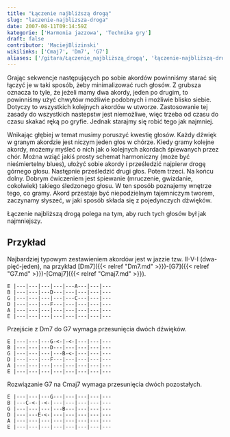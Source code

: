 ```yaml
---
title: "Łączenie najbliższą drogą"
slug: "laczenie-najblizsza-droga"
date: 2007-08-11T09:14:59Z
kategorie: ['Harmonia jazzowa', 'Technika gry']
draft: false
contributor: 'MaciejBlizinski'
wikilinks: ['Cmaj7', 'Dm7', 'G7']
aliases: ['/gitara/Łączenie_najbliższą_drogą', 'łączenie-najbliższą-drogą']
---
```

Grając sekwencje następujących po sobie akordów powinniśmy starać się
łączyć je w taki sposób, żeby minimalizować ruch głosów. Z grubsza
oznacza to tyle, że jeżeli mamy dwa akordy, jeden po drugim, to
powinniśmy użyć chwytów możliwie podobnych i możliwie blisko siebie.
Dotyczy to wszystkich kolejnych akordów w utworze. Zastosowanie tej
zasady do wszystkich nastepstw jest niemożliwe, więc trzeba od czasu do
czasu skakać ręką po gryfie. Jednak starajmy się robić tego jak
najmniej.

Wnikając głębiej w temat musimy poruszyć kwestię głosów. Każdy dźwięk w
granym akordzie jest niczym jeden głos w chórze. Kiedy gramy kolejne
akordy, możemy myśleć o nich jak o kolejnych akordach śpiewanych przez
chór. Można wziąć jakiś prosty schemat harmoniczny (może być
nieśmiertelny blues), ułożyć sobie akordy i prześledzić najpierw drogę
górnego głosu. Następnie prześledzić drugi głos. Potem trzeci. Na końcu
dolny. Dobrym ćwiczeniem jest śpiewanie (mruczenie, gwizdanie,
cokolwiek) takiego śledzonego głosu. W ten sposób poznajemy wnętrze
tego, co gramy. Akord przestaje być niepodzielnym tajemniczym tworem,
zaczynamy słyszeć, w jaki sposób składa się z pojedynczych dźwięków.

Łączenie najbliższą drogą polega na tym, aby ruch tych głosów był jak
najmniejszy.

## Przykład

Najbardziej typowym zestawieniem akordów jest w jazzie tzw. II-V-I
(dwa-pięć-jeden), na przykład
[Dm7]({{< relref "Dm7.md" >}})-[G7]({{< relref "G7.md" >}})-[Cmaj7]({{< relref "Cmaj7.md" >}}).


```
E |---|---|---|---|---A---|---|---
B |---|---|---D---|---|---|---|---
G |---|---|---|---|---C---|---|---
D |---|---|---F---|---|---|---|---
A |---|---|---|---|---|---|---|---
E |---|---|---|---|---|---|---|---
```


Przejście z Dm7 do G7 wymaga przesunięcia dwóch dźwięków.


```
E |---|---|---G-<-|-<-|---|---|---
B |---|---|---D---|---|---|---|---
G |---|---|---|---B-<-|---|---|---
D |---|---|---F---|---|---|---|---
A |---|---|---|---|---|---|---|---
E |---|---|---|---|---|---|---|---
```


Rozwiązanie G7 na Cmaj7 wymaga przesunięcia dwóch pozostałych.


```
E |---|---|---G---|---|---|---|---
B |---C-<-|-<-|---|---|---|---|---
G |---|---|---|---B---|---|---|---
D |---|---E-<-|---|---|---|---|---
A |---|---|---|---|---|---|---|---
E |---|---|---|---|---|---|---|---
```



